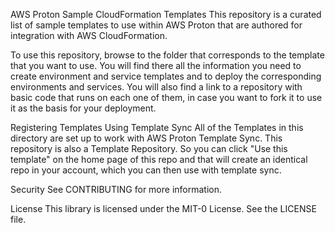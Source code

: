 AWS Proton Sample CloudFormation Templates
This repository is a curated list of sample templates to use within AWS Proton that are authored for integration with AWS CloudFormation.

To use this repository, browse to the folder that corresponds to the template that you want to use. You will find there all the information you need to create environment and service templates and to deploy the corresponding environments and services. You will also find a link to a repository with basic code that runs on each one of them, in case you want to fork it to use it as the basis for your deployment.

Registering Templates Using Template Sync
All of the Templates in this directory are set up to work with AWS Proton Template Sync. This repository is also a Template Repository. So you can click "Use this template" on the home page of this repo and that will create an identical repo in your account, which you can then use with template sync.

Security
See CONTRIBUTING for more information.

License
This library is licensed under the MIT-0 License. See the LICENSE file.
